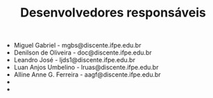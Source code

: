 <h1 align="center">Desenvolvedores responsáveis</h1>
<br>
<ul>
   <li>Miguel Gabriel - mgbs@discente.ifpe.edu.br</li>
   <li>Denilson de Oliveira - doc@discente.ifpe.edu.br</li>
   <li>Leandro José - ljds1@discente.ifpe.edu.br</li>
   <li> Luan Anjos Umbelino - lruas@discente.ifpe.edu.br </li>
   <li> Alline Anne G. Ferreira - aagf@discente.ifpe.edu.br </li>
   <li></li>
   <li></li>
</ul>

